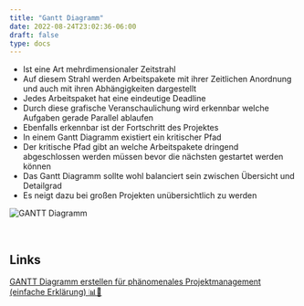 ```yaml
---
title: "Gantt Diagramm"
date: 2022-08-24T23:02:36-06:00
draft: false
type: docs
---
```


- Ist eine Art mehrdimensionaler Zeitstrahl
- Auf diesem Strahl werden Arbeitspakete mit ihrer Zeitlichen Anordnung und auch mit ihren Abhängigkeiten dargestellt
- Jedes Arbeitspaket hat eine eindeutige Deadline
- Durch diese grafische Veranschaulichung wird erkennbar welche Aufgaben gerade Parallel ablaufen
- Ebenfalls erkennbar ist der Fortschritt des Projektes
- In einem Gantt Diagramm existiert ein kritischer Pfad
- Der kritische Pfad gibt an welche Arbeitspakete dringend abgeschlossen werden müssen bevor die nächsten gestartet werden können
- Das Gantt Diagramm sollte wohl balanciert sein zwischen Übersicht und Detailgrad
- Es neigt dazu bei großen Projekten unübersichtlich zu werden

![GANTT Diagramm](./GanttChart.svg)

<br>

## Links

[GANTT Diagramm erstellen für phänomenales Projektmanagement (einfache Erklärung) 📊🚀](https://www.youtube.com/watch?v=rpUsuZQsiFs)
